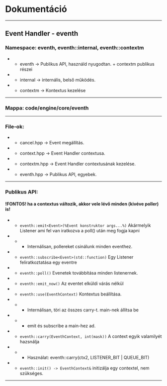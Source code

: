 # Dokumentáció

***

## Event Handler - eventh

### Namespace: eventh, eventh::internal, eventh::contextm

- - eventh -> Publikus API, használd nyugodtan. + contextm publikus részei
- - internal -> internális, belső működés.
- - contextm -> Kontextus kezelése

***

### Mappa: code/engine/core/eventh

***

### File-ok:

- - cancel.hpp -> Event megállítás.  
- - context.hpp -> Event Handler contextusa.  
- - contextm.hpp -> Event Handler contextusának kezelése.
- - eventh.hpp -> Publikus API, egyebek.  

***

### Publikus API:

#### !FONTOS! ha a contextus változik, akkor vele lévő minden (kivéve poller) is!

- - ```eventh::emit<Event>(%Event konstruktor args...%)``` Akármelyik Listener ami fel van iratkozva a poll() után meg fogja kapni  
- - - Internálisan, pollereket csinálunk minden eventhez.  
- - ```eventh::subscribe<Event>(std::function)``` Egy Listener feliratkoztatása egy eventre
- - ```eventh::poll()``` Evenetek továbbítása minden listenernek.
- - ```eventh::emit_now()``` Az eventet elküldi várás nélkül  
- - ```eventh::use(EventhContext)``` Kontextus beállítása.  
- - - Internálisan, töri az összes carry-t. main-nek állítsa be
- - - emit és subscribe a main-hez ad.  
- - ```eventh::carry(EventhContext, int(mask))``` A context egyik valamilyét hazsnálja  
- - - Használat: eventh::carry(ctx2, LISTENER_BIT | QUEUE_BIT)
- - ```eventh::init() -> EventhContext&``` initizálja egy contextel, nem szükséges.  

***
